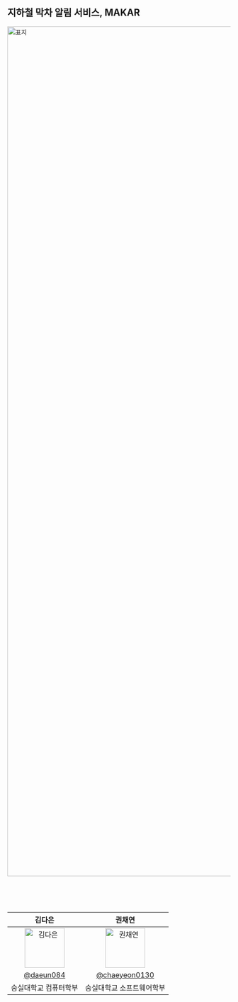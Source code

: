 ## 지하철 막차 알림 서비스, MAKAR


<img width="1920" alt="표지" src="https://github.com/user-attachments/assets/db71a447-541b-4f48-8b69-4dd0b233dbbd">

<br><br><br>



|      김다은       |          권채연        |                                                                                                   
| :------------------------------------------------------------------------------: | :---------------------------------------------------------------------------------------------------------------------------------------------------: | 
|   <img src="https://avatars.githubusercontent.com/u/122000839?v=4" width=90px alt="김다은"/>       |   <img src="https://avatars.githubusercontent.com/chaeyeon0130?v=4" width=90px alt="권채연"/>                       |
|   [@daeun084](https://github.com/daeun084)   |    [@chaeyeon0130](https://github.com/chaeyeon0130)  | 
| 숭실대학교 컴퓨터학부 | 숭실대학교 소프트웨어학부 | 
